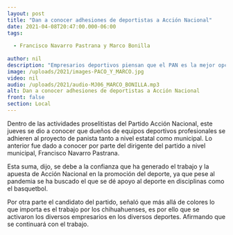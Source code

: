 ```yaml
---
layout: post
title: "Dan a conocer adhesiones de deportistas a Acción Nacional"
date: 2021-04-08T20:47:00.000-06:00
tags:
  
  - Francisco Navarro Pastrana y Marco Bonilla
  
author: nil
description: "Empresarios deportivos piensan que el PAN es la mejor opción."
image: /uploads/2021/images-PACO_Y_MARCO.jpg
video: nil
audio: /uploads/2021/audio-MJ06_MARCO_BONILLA.mp3
alt: Dan a conocer adhesiones de deportistas a Acción Nacional
front: false
section: Local
---
```


Dentro de las actividades proselitistas del Partido Acción Nacional, este jueves se dio a conocer que dueños de equipos deportivos profesionales se adhieren al proyecto de panista tanto a nivel estatal como municipal. Lo anterior fue dado a conocer por parte del dirigente del partido a nivel municipal, Francisco Navarro Pastrana.

Esta suma, dijo, se debe a la confianza que ha generado el trabajo y la apuesta de Acción Nacional en la promoción del deporte, ya que pese al pandemia se ha buscado el que se dé apoyo al deporte en disciplinas como el basquetbol.

Por otra parte el candidato del partido, señaló que más allá de colores lo que importa es el trabajo por los chihuahuenses, es por ello que se activaron los diversos empresarios en los diversos deportes. Afirmando que se continuará con el trabajo.
